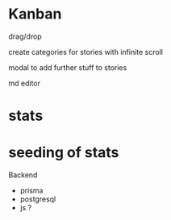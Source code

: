 

# Kanban

drag/drop

create categories for stories with infinite scroll

modal to add further stuff to stories

md editor


# stats


# seeding of stats


Backend 
* prisma
* postgresql
* js ?

